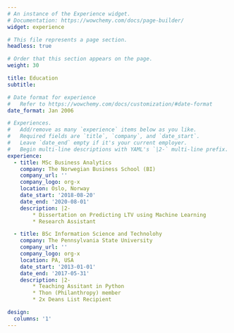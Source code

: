 ```yaml
---
# An instance of the Experience widget.
# Documentation: https://wowchemy.com/docs/page-builder/
widget: experience

# This file represents a page section.
headless: true

# Order that this section appears on the page.
weight: 30

title: Education
subtitle:

# Date format for experience
#   Refer to https://wowchemy.com/docs/customization/#date-format
date_format: Jan 2006

# Experiences.
#   Add/remove as many `experience` items below as you like.
#   Required fields are `title`, `company`, and `date_start`.
#   Leave `date_end` empty if it's your current employer.
#   Begin multi-line descriptions with YAML's `|2-` multi-line prefix.
experience:
  - title: MSc Business Analytics
    company: The Norwegian Business School (BI)
    company_url: ''
    company_logo: org-x
    location: Oslo, Norway
    date_start: '2018-08-20'
    date_end: '2020-08-01'
    description: |2-
        * Dissertation on Predicting LTV using Machine Learning
        * Research Assistant

  - title: BSc Information Science and Technolohy
    company: The Pennsylvania State University
    company_url: ''
    company_logo: org-x
    location: PA, USA
    date_start: '2013-01-01'
    date_end: '2017-05-31'
    description: |2-
        * Teaching Assitant in Python
        * Thon (Philanthropy) member
        * 2x Deans List Recipient

design:
  columns: '1'
---
```


